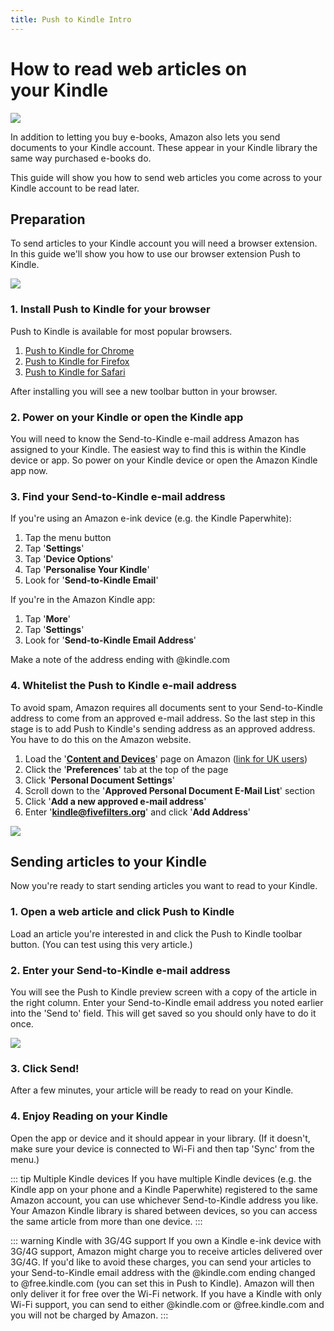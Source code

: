 ```yaml
---
title: Push to Kindle Intro
---
```


# How to read web articles on your Kindle

![](/images/push-to-kindle/promo-image.png)

In addition to letting you buy e-books, Amazon also lets you send documents to your Kindle account. These appear in your Kindle library the same way purchased e-books do.

This guide will show you how to send web articles you come across to your Kindle account to be read later.

## Preparation

To send articles to your Kindle account you will need a browser extension. In this guide we'll show you how to use our browser extension Push to Kindle.

![](/images/push-to-kindle/toolbar-button.png)

### 1. Install Push to Kindle for your browser

Push to Kindle is available for most popular browsers.

1. [Push to Kindle for Chrome](https://chrome.google.com/webstore/detail/push-to-kindle/pnaiinchjaonopoejhknmgjingcnaloc)
2. [Push to Kindle for Firefox](https://addons.mozilla.org/firefox/addon/kindle-it/)
3. [Push to Kindle for Safari](https://apps.apple.com/us/app/push-for-kindle/id1473709319)

After installing you will see a new toolbar button in your browser.

### 2. Power on your Kindle or open the Kindle app

You will need to know the Send-to-Kindle e-mail address Amazon has assigned to your Kindle. The easiest way to find this is within the Kindle device or app. So power on your Kindle device or open the Amazon Kindle app now.

### 3. Find your Send-to-Kindle e-mail address

If you're using an Amazon e-ink device (e.g. the Kindle Paperwhite):

1. Tap the menu button
2. Tap '**Settings**'
3. Tap '**Device Options**'
4. Tap '**Personalise Your Kindle**'
5. Look for '**Send-to-Kindle Email**'

If you're in the Amazon Kindle app:

1. Tap '**More**'
2. Tap '**Settings**'
3. Look for '**Send-to-Kindle Email Address**'

Make a note of the address ending with @kindle.com

### 4. Whitelist the Push to Kindle e-mail address

To avoid spam, Amazon requires all documents sent to your Send-to-Kindle address to come from an approved e-mail address. So the last step in this stage is to add Push to Kindle's sending address as an approved address. You have to do this on the Amazon website.

1. Load the '**[Content and Devices](https://www.amazon.com/mn/dcw/myx.html)**' page on Amazon ([link for UK users](https://www.amazon.co.uk/mn/dcw/myx.html))
2. Click the '**Preferences**' tab at the top of the page
3. Click '**Personal Document Settings**'
4. Scroll down to the '**Approved Personal Document E-Mail List**' section
5. Click '**Add a new approved e-mail address**'
6. Enter '**kindle@fivefilters.org**' and click '**Add Address**'

![](/images/push-to-kindle/add-approved-email.png)

## Sending articles to your Kindle

Now you're ready to start sending articles you want to read to your Kindle.

### 1. Open a web article and click Push to Kindle

Load an article you're interested in and click the Push to Kindle toolbar button. (You can test using this very article.)

### 2. Enter your Send-to-Kindle e-mail address

You will see the Push to Kindle preview screen with a copy of the article in the right column. Enter your Send-to-Kindle email address you noted earlier into the 'Send to' field. This will get saved so you should only have to do it once.

![](/images/push-to-kindle/send-to-field.png)

### 3. Click Send!

After a few minutes, your article will be ready to read on your Kindle.

### 4. Enjoy Reading on your Kindle

Open the app or device and it should appear in your library. (If it doesn't, make sure your device is connected to Wi-Fi and then tap 'Sync' from the menu.)

::: tip Multiple Kindle devices
If you have multiple Kindle devices (e.g. the Kindle app on your phone and a Kindle Paperwhite) registered to the same Amazon account, you can use whichever Send-to-Kindle address you like. Your Amazon Kindle library is shared between devices, so you can access the same article from more than one device.
:::

::: warning Kindle with 3G/4G support
If you own a Kindle e-ink device with 3G/4G support, Amazon might charge you to receive articles delivered over 3G/4G. If you'd like to avoid these charges, you can send your articles to your Send-to-Kindle email address with the @kindle.com ending changed to @free.kindle.com (you can set this in Push to Kindle). Amazon will then only deliver it for free over the Wi-Fi network. If you have a Kindle with only Wi-Fi support, you can send to either @kindle.com or @free.kindle.com and you will not be charged by Amazon.
:::